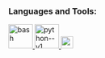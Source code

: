 

<h3 align="left">Languages and Tools:</h3>
<p> </p><a href="https://www.gnu.org/software/bash/" target="_blank" rel="noreferrer"> <img width="48" height="48" src="https://img.icons8.com/fluency/48/bash.png" alt="bash"/> </a> 
<a href="https://www.mysql.com/" target="_blank" rel="noreferrer"> <img width="48" height="48" src="https://img.icons8.com/color/48/python--v1.png" alt="python--v1"/> </a>
<a href="https://www.python.org" target="_blank" rel="noreferrer"> <img width="24" height="24" src="https://img.icons8.com/external-those-icons-flat-those-icons/24/external-MySQL-programming-and-development-those-icons-flat-those-icons.png" alt="external-MySQL-programming-and-development-those-icons-flat-those-icons"/></a>
